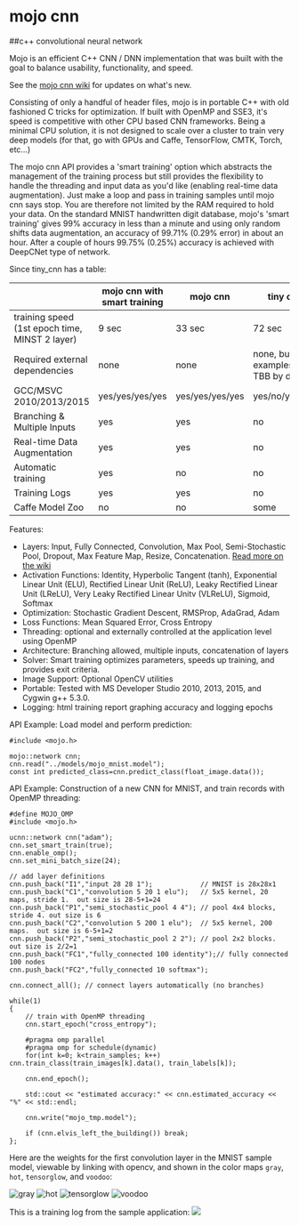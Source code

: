 # mojo cnn 
##c++ convolutional neural network

Mojo is an efficient C++ CNN / DNN implementation that was built with the goal to balance usability, functionality, and speed.  

See the [mojo cnn wiki](https://github.com/gnawice/mojo-cnn/wiki) for updates on what's new.

Consisting of only a handful of header files, mojo is in portable C++ with old fashioned C tricks for optimization. If built with OpenMP and SSE3, it's speed is competitive with other CPU based CNN frameworks. Being a minimal CPU solution, it is not designed to scale over a cluster to train very deep models (for that, go with GPUs and Caffe, TensorFlow, CMTK, Torch, etc…)

The mojo cnn API provides a 'smart training' option which abstracts the management of the training process but still provides the flexibility to handle the threading and input data as you'd like (enabling real-time data augmentation). Just make a loop and pass in training samples until mojo cnn says stop. You are therefore not limited by the RAM required to hold your data. On the standard MNIST handwritten digit database, mojo's 'smart training' gives 99% accuracy in less than a minute and using only random shifts data augmentation, an accuracy of 99.71% (0.29% error) in about an hour. After a couple of hours 99.75% (0.25%) accuracy is achieved with DeepCNet type of network.  

Since tiny_cnn has a table:

|   |mojo cnn with smart training | mojo cnn | tiny cnn | caffe |
| --- |--- | --- | --- | --- |
| training speed (1st epoch time, MINST 2 layer) | 9 sec | 33 sec | 72 sec |  |
| Required external dependencies | none | none | none, but examples use TBB by default |  |
| GCC/MSVC 2010/2013/2015 | yes/yes/yes/yes | yes/yes/yes/yes | yes/no/yes/yes | yes/no/yes/yes |
| Branching & Multiple Inputs | yes | yes | no | yes |
| Real-time Data Augmentation | yes | yes | no | ?  |
| Automatic training | yes | no | no | no | 
| Training Logs | yes | yes | no | ? |
| Caffe Model Zoo | no | no | some | yes |

Features:
+ Layers:  Input, Fully Connected, Convolution, Max Pool, Semi-Stochastic Pool, Dropout, Max Feature Map, Resize, Concatenation. [Read more on the wiki](https://github.com/gnawice/mojo-cnn/wiki/Layers)
+ Activation Functions: Identity, Hyperbolic Tangent (tanh), Exponential Linear Unit (ELU), Rectified Linear Unit (ReLU), Leaky Rectified Linear Unit (LReLU), Very Leaky Rectified Linear Unitv (VLReLU), Sigmoid, Softmax
+ Optimization: Stochastic Gradient Descent, RMSProp, AdaGrad, Adam
+ Loss Functions: Mean Squared Error, Cross Entropy
+ Threading: optional and externally controlled at the application level using OpenMP
+ Architecture: Branching allowed, multiple inputs, concatenation of layers
+ Solver: Smart training optimizes parameters, speeds up training, and provides exit criteria.
+ Image Support: Optional OpenCV utilities
+ Portable: Tested with MS Developer Studio 2010, 2013, 2015, and Cygwin g++ 5.3.0. 
+ Logging: html training report graphing accuracy and logging epochs

API Example:
Load model and perform prediction:
```
#include <mojo.h>

mojo::network cnn; 
cnn.read("../models/mojo_mnist.model");
const int predicted_class=cnn.predict_class(float_image.data());

```

API Example: Construction of a new CNN for MNIST, and train records with OpenMP threading:  
```
#define MOJO_OMP
#include <mojo.h>

ucnn::network cnn("adam");
cnn.set_smart_train(true);
cnn.enable_omp();
cnn.set_mini_batch_size(24);
	
// add layer definitions	
cnn.push_back("I1","input 28 28 1");            // MNIST is 28x28x1
cnn.push_back("C1","convolution 5 20 1 elu");   // 5x5 kernel, 20 maps, stride 1.  out size is 28-5+1=24
cnn.push_back("P1","semi_stochastic_pool 4 4"); // pool 4x4 blocks, stride 4. out size is 6
cnn.push_back("C2","convolution 5 200 1 elu");  // 5x5 kernel, 200 maps.  out size is 6-5+1=2
cnn.push_back("P2","semi_stochastic_pool 2 2"); // pool 2x2 blocks. out size is 2/2=1 
cnn.push_back("FC1","fully_connected 100 identity");// fully connected 100 nodes 
cnn.push_back("FC2","fully_connected 10 softmax"); 
 
cnn.connect_all(); // connect layers automatically (no branches)

while(1)
{
	// train with OpenMP threading
	cnn.start_epoch("cross_entropy");
	
	#pragma omp parallel
	#pragma omp for schedule(dynamic)
	for(int k=0; k<train_samples; k++) cnn.train_class(train_images[k].data(), train_labels[k]);
	
	cnn.end_epoch();
	
	std::cout << "estimated accuracy:" << cnn.estimated_accuracy << "%" << std::endl;
	
	cnn.write("mojo_tmp.model");
	
	if (cnn.elvis_left_the_building()) break;
};

```

Here are the weights for the first convolution layer in the MNIST sample model, viewable by linking with opencv, and shown in the color maps ```gray```, ```hot```, ```tensorglow```, and ```voodoo```:

  ![gray](https://github.com/gnawice/mojo-cnn/wiki/images/mnist_w0_gray.png)
  ![hot](https://github.com/gnawice/mojo-cnn/wiki/images/mnist_w0_hot.png)
  ![tensorglow](https://github.com/gnawice/mojo-cnn/wiki/images/mnist_w0_tensorglow.png)
  ![voodoo](https://github.com/gnawice/mojo-cnn/wiki/images/mnist_w0_voodoo.png)


This is a training log from the sample application:
![](https://github.com/gnawice/mojo-cnn/wiki/images/cifar_log.png)


